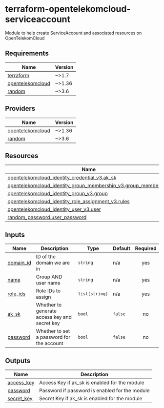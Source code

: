 # terraform-opentelekomcloud-serviceaccount

Module to help create ServiceAccount and associated resources on OpenTelekomCloud

<!-- BEGIN_TF_DOCS -->
## Requirements

| Name | Version |
|------|---------|
| <a name="requirement_terraform"></a> [terraform](#requirement\_terraform) | ~>1.7 |
| <a name="requirement_opentelekomcloud"></a> [opentelekomcloud](#requirement\_opentelekomcloud) | ~>1.36 |
| <a name="requirement_random"></a> [random](#requirement\_random) | ~>3.6 |

## Providers

| Name | Version |
|------|---------|
| <a name="provider_opentelekomcloud"></a> [opentelekomcloud](#provider\_opentelekomcloud) | ~>1.36 |
| <a name="provider_random"></a> [random](#provider\_random) | ~>3.6 |

## Resources

| Name | Type |
|------|------|
| [opentelekomcloud_identity_credential_v3.ak_sk](https://registry.terraform.io/providers/opentelekomcloud/opentelekomcloud/latest/docs/resources/identity_credential_v3) | resource |
| [opentelekomcloud_identity_group_membership_v3.group_membership](https://registry.terraform.io/providers/opentelekomcloud/opentelekomcloud/latest/docs/resources/identity_group_membership_v3) | resource |
| [opentelekomcloud_identity_group_v3.group](https://registry.terraform.io/providers/opentelekomcloud/opentelekomcloud/latest/docs/resources/identity_group_v3) | resource |
| [opentelekomcloud_identity_role_assignment_v3.rules](https://registry.terraform.io/providers/opentelekomcloud/opentelekomcloud/latest/docs/resources/identity_role_assignment_v3) | resource |
| [opentelekomcloud_identity_user_v3.user](https://registry.terraform.io/providers/opentelekomcloud/opentelekomcloud/latest/docs/resources/identity_user_v3) | resource |
| [random_password.user_password](https://registry.terraform.io/providers/hashicorp/random/latest/docs/resources/password) | resource |

## Inputs

| Name | Description | Type | Default | Required |
|------|-------------|------|---------|:--------:|
| <a name="input_domain_id"></a> [domain\_id](#input\_domain\_id) | ID of the domain we are in | `string` | n/a | yes |
| <a name="input_name"></a> [name](#input\_name) | Group AND user name | `string` | n/a | yes |
| <a name="input_role_ids"></a> [role\_ids](#input\_role\_ids) | Role IDs to assign | `list(string)` | n/a | yes |
| <a name="input_ak_sk"></a> [ak\_sk](#input\_ak\_sk) | Whether to generate access key and secret key | `bool` | `false` | no |
| <a name="input_password"></a> [password](#input\_password) | Whether to set a password for the account | `bool` | `false` | no |

## Outputs

| Name | Description |
|------|-------------|
| <a name="output_access_key"></a> [access\_key](#output\_access\_key) | Access Key if ak\_sk is enabled for the module |
| <a name="output_password"></a> [password](#output\_password) | Password if password is enabled for the module |
| <a name="output_secret_key"></a> [secret\_key](#output\_secret\_key) | Secret Key if ak\_sk is enabled for the module |
<!-- END_TF_DOCS -->
